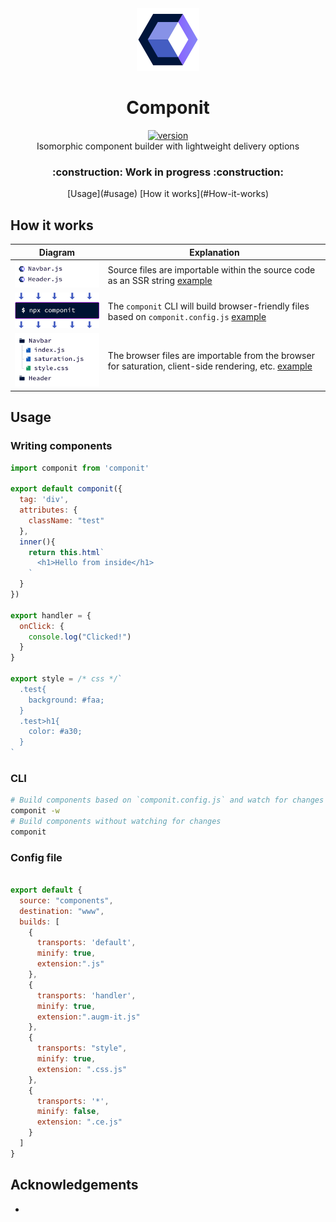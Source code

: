 <div align="center">
  <img src="https://github.com/marshallcb/componit/raw/master/componit.png" alt="componit" width="100" />
</div>

<h1 align="center">Componit</h1>
<div align="center">
  <a href="https://npmjs.org/package/componit">
    <img src="https://badgen.now.sh/npm/v/componit" alt="version" />
  </a>
</div>

<div align="center">Isomorphic component builder with lightweight delivery options</div>
<h3 align="center">:construction: Work in progress :construction:</h3>
<div align="center">[Usage](#usage) [How it works](#How-it-works)</div>

## How it works

| Diagram | Explanation |
| --- | --- |
| ![Source](https://github.com/MarshallCB/componit/blob/master/docs/source-files.png) | Source files are importable within the source code as an SSR string [example](#Writing-components) |
| ![Source](https://github.com/MarshallCB/componit/blob/master/docs/npx-componit.png) | The `componit` CLI will build browser-friendly files based on `componit.config.js` [example](#Config-file) |
| ![Source](https://github.com/MarshallCB/componit/blob/master/docs/browser-files.png) | The browser files are importable from the browser for saturation, client-side rendering, etc. [example](#Writing-components) |



## Usage

### Writing components

```js
import componit from 'componit'

export default componit({
  tag: 'div',
  attributes: {
    className: "test"
  },
  inner(){
    return this.html`
      <h1>Hello from inside</h1>
    `
  }
})

export handler = {
  onClick: {
    console.log("Clicked!")
  }
}

export style = /* css */`
  .test{
    background: #faa;
  }
  .test>h1{
    color: #a30;
  }
`

```

### CLI
```bash
# Build components based on `componit.config.js` and watch for changes
componit -w 
# Build components without watching for changes
componit
```

### Config file

```js

export default {
  source: "components",
  destination: "www",
  builds: [
    {
      transports: 'default',
      minify: true,
      extension:".js"
    },
    {
      transports: 'handler',
      minify: true,
      extension:".augm-it.js"
    },
    {
      transports: "style",
      minify: true,
      extension: ".css.js"
    },
    {
      transports: '*',
      minify: false,
      extension: ".ce.js"
    }
  ]
}

```

## Acknowledgements
- 
